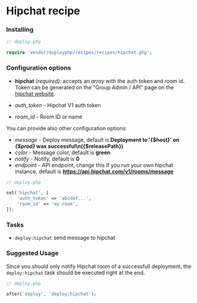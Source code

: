# Hipchat recipe

### Installing

```php
// deploy.php

require 'vendor/deployphp/recipes/recipes/hipchat.php';
```

### Configuration options

- **hipchat** *(required)*: accepts an *array* with the auth token and room id. Token can be generated on the "Group Admin / API" page on the [hipchat website](https://hipchat.com/).

 - *auth_token* - Hipchat V1 auth token
 - *room_id* - Room ID or name

You can provide also other configuration options:

 - *message* - Deploy message, default is **Deployment to '{$host}' on *{$prod}* was successful\n({$releasePath})**
 - *color* - Message color, default is **green**
 - *notify* - Notify, default is **0**
 - *endpoint* - API endpoint, change this if you run your own hipchat instance, default is **https://api.hipchat.com/v1/rooms/message**

```php
// deploy.php

set('hipchat', [
    'auth_token' => 'abcdef...',
    'room_id' => 'my room',
]);
```

### Tasks

- `deploy:hipchat` send message to hipchat

### Suggested Usage

Since you should only notify Hipchat room of a successfull deployment, the `deploy:hipchat` task should be executed right at the end.

```php
// deploy.php

after('deploy', 'deploy:hipchat');
```

